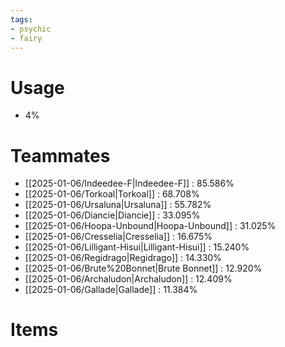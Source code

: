 ```yaml
---
tags:
- psychic
- fairy
---
```

# Usage
- 4%
# Teammates
- [[2025-01-06/Indeedee-F|Indeedee-F]] : 85.586%
- [[2025-01-06/Torkoal|Torkoal]] : 68.708%
- [[2025-01-06/Ursaluna|Ursaluna]] : 55.782%
- [[2025-01-06/Diancie|Diancie]] : 33.095%
- [[2025-01-06/Hoopa-Unbound|Hoopa-Unbound]] : 31.025%
- [[2025-01-06/Cresselia|Cresselia]] : 16.675%
- [[2025-01-06/Lilligant-Hisui|Lilligant-Hisui]] : 15.240%
- [[2025-01-06/Regidrago|Regidrago]] : 14.330%
- [[2025-01-06/Brute%20Bonnet|Brute Bonnet]] : 12.920%
- [[2025-01-06/Archaludon|Archaludon]] : 12.409%
- [[2025-01-06/Gallade|Gallade]] : 11.384%
# Items